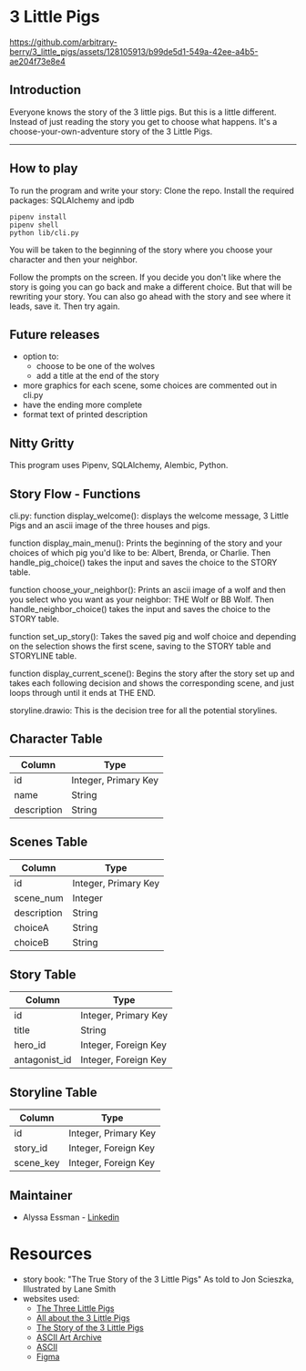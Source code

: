 # 3 Little Pigs


https://github.com/arbitrary-berry/3_little_pigs/assets/128105913/b99de5d1-549a-42ee-a4b5-ae204f73e8e4

## Introduction
Everyone knows the story of the 3 little pigs. But this is a little different. Instead of just reading the story you get to choose what happens. It's a choose-your-own-adventure story of the 3 Little Pigs.

***

## How to play

To run the program and write your story: Clone the repo. Install the required packages: SQLAlchemy and ipdb

```
pipenv install
pipenv shell
python lib/cli.py 

```

You will be taken to the beginning of the story where you choose your character and then your neighbor.

Follow the prompts on the screen. If you decide you don't like where the story is going you can go back and make a different choice. But that will be rewriting your story. You can also go ahead with the story and see where it leads, save it. Then try again.

## Future releases

- option to:
    - choose to be one of the wolves
    - add a title at the end of the story
- more graphics for each scene, some choices are commented out in cli.py
- have the ending more complete
- format text of printed description


## Nitty Gritty
This program uses Pipenv, SQLAlchemy, Alembic, Python.

## Story Flow - Functions

cli.py:
function display_welcome(): displays the welcome message, 3 Little Pigs and an ascii image of the three houses and pigs.

function display_main_menu(): Prints the beginning of the story and your choices of which pig you'd like to be: Albert, Brenda, or Charlie. Then handle_pig_choice() takes the input and saves the choice to the STORY table.

function choose_your_neighbor(): Prints an ascii image of a wolf and then you select who you want as your neighbor: THE Wolf or BB Wolf. Then handle_neighbor_choice() takes the input and saves the choice to the STORY table.

function set_up_story(): Takes the saved pig and wolf choice and depending on the selection shows the first scene, saving to the STORY table and STORYLINE table.

function display_current_scene(): Begins the story after the story set up and takes each following decision and shows the corresponding scene, and just loops through until it ends at THE END.

storyline.drawio:
This is the decision tree for all the potential storylines.

## Character Table
| Column | Type |
|-----|-----|
| id | Integer, Primary Key|
| name | String |
| description | String |

## Scenes Table
| Column | Type |
|-----|-----|
| id | Integer, Primary Key|
| scene_num | Integer |
| description | String |
| choiceA | String |
| choiceB | String

## Story Table
| Column | Type |
|-----|-----|
| id | Integer, Primary Key|
| title | String |
| hero_id | Integer, Foreign Key |
| antagonist_id | Integer, Foreign Key |

## Storyline Table
| Column | Type |
|-----|-----|
| id | Integer, Primary Key|
| story_id | Integer, Foreign Key |
| scene_key | Integer, Foreign Key |

## Maintainer

- Alyssa Essman - [Linkedin](https://www.linkedin.com/in/alyssa-essman/)


# Resources

- story book: "The True Story of the 3 Little Pigs" As told to Jon Scieszka, Illustrated by Lane Smith
- websites used:
    - [The Three Little Pigs](https://americanliterature.com/childrens-stories/the-three-little-pigs)
    - [All about the 3 Little Pigs](https://www.gutenberg.org/files/32504/32504-h/32504-h.htm)
    - [The Story of the 3 Little Pigs](https://www.gutenberg.org/files/18155/18155-h/18155-h.htm)
    - [ASCII Art Archive](https://www.asciiart.eu/)
    - [ASCII](https://ascii.co.uk/)
    - [Figma](https://www.figma.com/)
